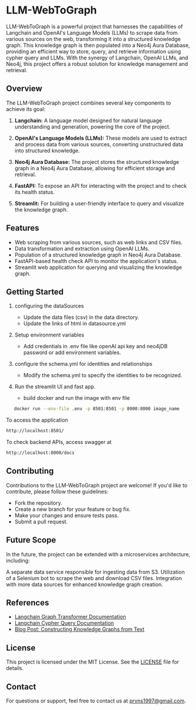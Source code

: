 # LLM-WebToGraph

LLM-WebToGraph is a powerful project that harnesses the capabilities of Langchain and OpenAI's Language Models (LLMs) to scrape data from various sources on the web, transforming it into a structured knowledge graph. This knowledge graph is then populated into a Neo4j Aura Database, providing an efficient way to store, query, and retrieve information using cypher query and LLMs. With the synergy of Langchain, OpenAI LLMs, and Neo4j, this project offers a robust solution for knowledge management and retrieval.

## Overview

The LLM-WebToGraph project combines several key components to achieve its goal:

1. **Langchain:** A language model designed for natural language understanding and generation, powering the core of the project.

2. **OpenAI's Language Models (LLMs):** These models are used to extract and process data from various sources, converting unstructured data into structured knowledge.

3. **Neo4j Aura Database:** The project stores the structured knowledge graph in a Neo4j Aura Database, allowing for efficient storage and retrieval.

4. **FastAPI:** To expose an API for interacting with the project and to check its health status.

5. **Streamlit:** For building a user-friendly interface to query and visualize the knowledge graph.

## Features

- Web scraping from various sources, such as web links and CSV files.
- Data transformation and extraction using OpenAI LLMs.
- Population of a structured knowledge graph in Neo4j Aura Database.
- FastAPI-based health check API to monitor the application's status.
- Streamlit web application for querying and visualizing the knowledge graph.

## Getting Started
1. configuring the dataSources
   - Update the data files (csv) in the data directory.
   - Update the links of html in datasource.yml
2. Setup environment variables
   - Add credentials in .env file like openAI api key and neo4jDB password or add environment variables.

3. configure the schema.yml for identities and relationships
   - Modify the schema.yml to specify the identities to be recognized.
4. Run the streamlit UI and fast app.
   - build docker and run the image with env file
~~~sh
   docker run --env-file .env -p 8501:8501 -p 8000:8000 image_name 
~~~
To access the application
~~~html
http://localhost:8501/
~~~

To check backend APIs, access swagger at
```html
http://localhost:8000/docs
```
 

## Contributing

Contributions to the LLM-WebToGraph project are welcome! If you'd like to contribute, please follow these guidelines:

- Fork the repository.
- Create a new branch for your feature or bug fix.
- Make your changes and ensure tests pass.
- Submit a pull request.

## Future Scope
In the future, the project can be extended with a microservices architecture, including:

A separate data service responsible for ingesting data from S3.
Utilization of a Selenium bot to scrape the web and download CSV files.
Integration with more data sources for enhanced knowledge graph creation.

## References
- [Langchain Graph Transformer Documentation](https://python.langchain.com/docs/use_cases/graph/diffbot_graphtransformer)
- [Langchain Cypher Query Documentation](https://python.langchain.com/docs/use_cases/graph/graph_cypher_qa)
- [Blog Post: Constructing Knowledge Graphs from Text](https://blog.langchain.dev/constructing-knowledge-graphs-from-text-using-openai-functions/)

## License

This project is licensed under the MIT License. See the [LICENSE](LICENSE) file for details.

## Contact

For questions or support, feel free to contact us at [prvns1997@gmail.com](mailto:prvns1997@email.com).
